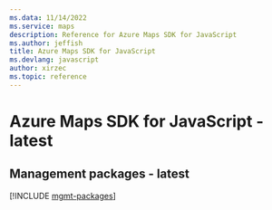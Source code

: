 ```yaml
---
ms.data: 11/14/2022
ms.service: maps
description: Reference for Azure Maps SDK for JavaScript
ms.author: jeffish
title: Azure Maps SDK for JavaScript
ms.devlang: javascript
author: xirzec
ms.topic: reference
---
```

# Azure Maps SDK for JavaScript - latest

## Management packages - latest
[!INCLUDE [mgmt-packages](maps-mgmt-index.md)]